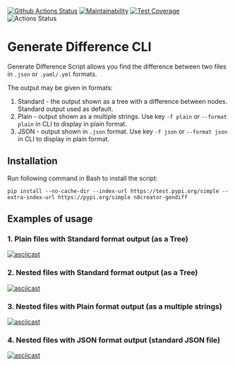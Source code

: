 [![Github Actions Status](https://github.com/n8creator/gendiff/workflows/Python%20CI/badge.svg)](https://github.com/n8creator/gendiff/actions)
[![Maintainability](https://api.codeclimate.com/v1/badges/1377ea5314f87c02aa00/maintainability)](https://codeclimate.com/github/n8creator/gendiff/maintainability)
[![Test Coverage](https://api.codeclimate.com/v1/badges/1377ea5314f87c02aa00/test_coverage)](https://codeclimate.com/github/n8creator/gendiff/test_coverage)
![Actions Status](https://github.com/n8creator/gendiff/workflows/hexlet-check/badge.svg)

# Generate Difference CLI
Generate Difference Script allows you find the difference between two files in ```.json``` or ```.yaml/.yml``` formats. 

The output may be given in formats:
1. Standard - the output shown as a tree with a difference between nodes. Standard output used as default.
2. Plain - output shown as a multiple strings. Use key ```-f plain``` or ```--format plain``` in CLI to display in plain format.
3. JSON - output shown in ```.json``` format. Use key ```-f json``` or ```--format json``` in CLI to display in plain format.

## Installation
Run following command in Bash to install the script:
```
pip install --no-cache-dir --index-url https://test.pypi.org/simple --extra-index-url https://pypi.org/simple n8creator-gendiff
```


## Examples of usage
### 1. Plain files with **Standard format** output (as a Tree)
[![asciicast](https://asciinema.org/a/OrWS1wJmte1xW8OEru2ZZd8QJ.svg)](https://asciinema.org/a/OrWS1wJmte1xW8OEru2ZZd8QJ)

### 2. Nested files with **Standard format** output (as a Tree)
[![asciicast](https://asciinema.org/a/fWbpN3CTOdsregXo7Ks7a3fCG.svg)](https://asciinema.org/a/fWbpN3CTOdsregXo7Ks7a3fCG)

### 3. Nested files with **Plain format** output (as a multiple strings)
[![asciicast](https://asciinema.org/a/mxVigkK0WQzAIaUnusyUnJg2w.svg)](https://asciinema.org/a/mxVigkK0WQzAIaUnusyUnJg2w)


### 4. Nested files with **JSON format** output (standard JSON file)
[![asciicast](https://asciinema.org/a/69tyczf9uMbzHtGnfnu3IoeQO.svg)](https://asciinema.org/a/69tyczf9uMbzHtGnfnu3IoeQO)
